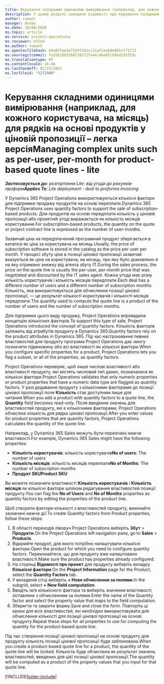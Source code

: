 ```yaml
---
title: Керування складними одиницями вимірювання (наприклад, для кожного користувача, на місяць) для рядків на основі продуктів у ціновій пропозиції – легка версія
description: У цьому розділі наведено відомості про керування складними одиницями вимірювання для позицій цінових пропозицій на основі продуктів.
author: rumant
manager: Annbe
ms.date: 10/06/2020
ms.topic: article
ms.service: project-operations
ms.reviewer: kfend
ms.author: rumant
ms.openlocfilehash: b4a075ae5a7329f241cc31afceab0e085c771f72
ms.sourcegitcommit: fa32b1893286f20271fa4ec4be8fc68bd135f53c
ms.translationtype: HT
ms.contentlocale: uk-UA
ms.lasthandoff: 02/15/2021
ms.locfileid: "5272908"
---
```

# <a name="managing-complex-units-such-as-per-user-per-month-for-product-based-quote-lines---lite"></a><span data-ttu-id="f5f2a-103">Керування складними одиницями вимірювання (наприклад, для кожного користувача, на місяць) для рядків на основі продуктів у ціновій пропозиції – легка версія</span><span class="sxs-lookup"><span data-stu-id="f5f2a-103">Managing complex units such as per-user, per-month for product-based quote lines - lite</span></span>

<span data-ttu-id="f5f2a-104">_**Застосовується до:** розгортання Lite: від угоди до рахунків-проформ_</span><span class="sxs-lookup"><span data-stu-id="f5f2a-104">_**Applies To:** Lite deployment - deal to proforma invoicing_</span></span>

<span data-ttu-id="f5f2a-105">У Dynamics 365 Project Operations використовуються кількісні фактори для підтримки продажу продуктів на основі переплати.</span><span class="sxs-lookup"><span data-stu-id="f5f2a-105">Dynamics 365 Project Operations uses quantity factors to support the sale of subscription-based products.</span></span> <span data-ttu-id="f5f2a-106">Для продуктів на основі передплати кількість у ціновій пропозиції або проектній угоді виражається як кількість місяців користування.</span><span class="sxs-lookup"><span data-stu-id="f5f2a-106">For subscription-based products, the quantity on the quote or project contract line is expressed as the number of user-months.</span></span>

<span data-ttu-id="f5f2a-107">Зазвичай ціна на передплачений програмний продукт зберігається в каталозі як ціна за користувача на місяць.</span><span class="sxs-lookup"><span data-stu-id="f5f2a-107">Usually, the price of subscription software is stored in the catalog as the price per user per month.</span></span> <span data-ttu-id="f5f2a-108">У процесі збуту ціна в позиції цінової пропозиції зазвичай вказується як ціна на користувача, на місяць, про яку було домовлено й на яку отримано знижку від агента збуту ІТ.</span><span class="sxs-lookup"><span data-stu-id="f5f2a-108">During the sales process, the price on the quote line is usually the per-user, per-month price that was negotiated and discounted by the IT sales agent.</span></span> <span data-ttu-id="f5f2a-109">Кожна угода має різну кількість користувачів і кількість місяців передплати.</span><span class="sxs-lookup"><span data-stu-id="f5f2a-109">Each deal has a different number of users and a different number of subscription months.</span></span> <span data-ttu-id="f5f2a-110">Кількість, яка використовується для обчислення позиції цінової пропозиції, — це результат кількості користувачів і кількості місяців передплати.</span><span class="sxs-lookup"><span data-stu-id="f5f2a-110">The quantity used to compute the quote line is a product of the number of users and the number of subscription months.</span></span>

<span data-ttu-id="f5f2a-111">Для підтримки цього виду продажу, Project Operations впровадила концепцію кількісних факторів.</span><span class="sxs-lookup"><span data-stu-id="f5f2a-111">To support this type of sale, Project Operations introduced the concept of quantity factors.</span></span> <span data-ttu-id="f5f2a-112">Кількість факторів залежить від атрибутів продукту в Dynamics 365.</span><span class="sxs-lookup"><span data-stu-id="f5f2a-112">Quantity factors rely on the product attributes in Dynamics 365.</span></span> <span data-ttu-id="f5f2a-113">Під час настроювання певних властивостей для продукту програма Project Operations дає змогу позначити підмножину або всі властивості як кількісні фактори.</span><span class="sxs-lookup"><span data-stu-id="f5f2a-113">When you configure specific properties for a product, Project Operations lets you flag a subset, or all of the properties, as quantity factors.</span></span>

<span data-ttu-id="f5f2a-114">Project Operations перевіряє, щоб лише числові властивості або властивості продукту, які містять числовий тип даних, позначалися як кількісні фактори.</span><span class="sxs-lookup"><span data-stu-id="f5f2a-114">Project Operations validates that only numeric properties or product properties that have a numeric data type are flagged as quantity factors.</span></span> <span data-ttu-id="f5f2a-115">У разі додавання продукту з кількісними факторами до позиції цінової пропозиції поле **Кількість** стає доступним лише для читання.</span><span class="sxs-lookup"><span data-stu-id="f5f2a-115">When you add a product with quantity factors to a quote line, the **Quantity** field becomes read-only.</span></span> <span data-ttu-id="f5f2a-116">Після введення значень для властивостей продукту, які є кількісними факторами, Project Operations обчислює кількість для рядка цінової пропозиції.</span><span class="sxs-lookup"><span data-stu-id="f5f2a-116">After you enter values for product properties that are quantity factors, Project Operations calculates the quantity of the quote line.</span></span>

<span data-ttu-id="f5f2a-117">Наприклад, у Dynamics 365 Sales можуть бути перелічені нижче властивості.</span><span class="sxs-lookup"><span data-stu-id="f5f2a-117">For example, Dynamics 365 Sales might have the following properties:</span></span>

- <span data-ttu-id="f5f2a-118">**Кількість користувачів**: кількість користувачів</span><span class="sxs-lookup"><span data-stu-id="f5f2a-118">**No of users**: The number of users</span></span>
- <span data-ttu-id="f5f2a-119">**Кількість місяців**: кількість місяців переплати</span><span class="sxs-lookup"><span data-stu-id="f5f2a-119">**No of Months**: The number of subscription months</span></span>
- <span data-ttu-id="f5f2a-120">**Продукт SKU**</span><span class="sxs-lookup"><span data-stu-id="f5f2a-120">**Product SKU**</span></span>

<span data-ttu-id="f5f2a-121">Ви можете позначити властивості **Кількість користувачів** і **Кількість місяців** як кількісні фактори шляхом редагування властивостей позиції продукту.</span><span class="sxs-lookup"><span data-stu-id="f5f2a-121">You can flag the **No of Users** and **No of Months** properties as quantity factors by editing the properties of the product line.</span></span>

<span data-ttu-id="f5f2a-122">Щоб створити фактори кількості з властивостей продукту, виконайте зазначені нижче дії.</span><span class="sxs-lookup"><span data-stu-id="f5f2a-122">To create Quantity factors from Product properties, follow these steps:</span></span>

1. <span data-ttu-id="f5f2a-123">В області переходів ліворуч Project Operations виберіть **Збут** > **Продукти**.</span><span class="sxs-lookup"><span data-stu-id="f5f2a-123">On the Project Operations left navigation pane, go to **Sales** > **Products**.</span></span>
2. <span data-ttu-id="f5f2a-124">Відкрийте продукт, для якого потрібно налаштувати кількісні фактори.</span><span class="sxs-lookup"><span data-stu-id="f5f2a-124">Open the product for which you need to configure quantity factors.</span></span> <span data-ttu-id="f5f2a-125">Переконайтеся, що для продукту вже налаштовано властивості.</span><span class="sxs-lookup"><span data-stu-id="f5f2a-125">Make sure the product has properties already configured.</span></span>
3. <span data-ttu-id="f5f2a-126">На сторінці **Відомості про проект** для продукту виберіть вкладку **Кількісні фактори**.</span><span class="sxs-lookup"><span data-stu-id="f5f2a-126">On the **Project Information** page for the Product, select the **Quantity Factors** tab.</span></span>
4. <span data-ttu-id="f5f2a-127">У вкладеній сітці виберіть **+ Нове обчислення за полями**.</span><span class="sxs-lookup"><span data-stu-id="f5f2a-127">In the subgrid, select **+ New field computation**.</span></span>
5. <span data-ttu-id="f5f2a-128">Введіть ім’я кількісного фактора та виберіть значення властивості, зіставлене з обчисленням за полями.</span><span class="sxs-lookup"><span data-stu-id="f5f2a-128">Enter the name of the Quantity factor and select the property value that maps to the field computation.</span></span>
6. <span data-ttu-id="f5f2a-129">Зберегти та закрити форму.</span><span class="sxs-lookup"><span data-stu-id="f5f2a-129">Save and close the form.</span></span> <span data-ttu-id="f5f2a-130">Повторіть ці кроки для всіх властивостей, які необхідно використовувати для обчислення кількості для позиції цінової пропозиції на основі продукту.</span><span class="sxs-lookup"><span data-stu-id="f5f2a-130">Repeat these steps for all properties to use for computing the quantity for the product-based quote line.</span></span>

<span data-ttu-id="f5f2a-131">Під час створення позиції цінової пропозиції на основі продукту для продукту кількість позиції цінової пропозиції буде заблокована.</span><span class="sxs-lookup"><span data-stu-id="f5f2a-131">When you create a product-based quote line for a product, the quantity of the quote line will be locked.</span></span> <span data-ttu-id="f5f2a-132">Кількість буде обчислена як результат значень властивостей, введених для цієї позиції цінової пропозиції.</span><span class="sxs-lookup"><span data-stu-id="f5f2a-132">The quantity will be computed as a product of the property values that you input for that quote line.</span></span>


[!INCLUDE[footer-include](../../includes/footer-banner.md)]